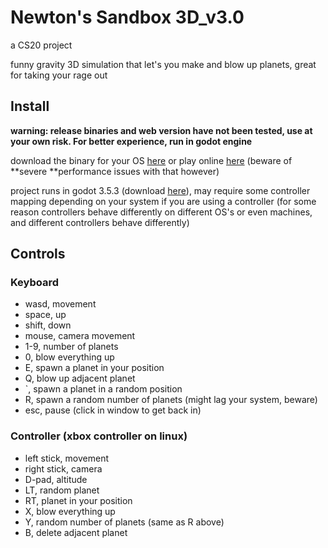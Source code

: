 # Newton's Sandbox 3D_v3.0
a CS20 project

funny gravity 3D simulation that let's you make and blow up planets, great for taking your rage out

## Install

**warning: release binaries and web version have not been tested, use at your own risk. For better experience, run in godot engine**

download the binary for your OS [here](https://github.com/william-v4/newton3d/releases) or play online [here](https://newton3d.williamv4.net/) (beware of **severe **performance issues with that however)

project runs in godot 3.5.3 (download [here](https://godotengine.org/download/3.x)), may require some controller mapping depending on your system if you are using a controller (for some reason controllers behave differently on different OS's or even machines, and different controllers behave differently)

## Controls

### Keyboard

- wasd, movement
- space, up
- shift, down
- mouse, camera movement
- 1-9, number of planets
- 0, blow everything up
- E, spawn a planet in your position
- Q, blow up adjacent planet
- `, spawn a planet in a random position
- R, spawn a random number of planets (might lag your system, beware)
- esc, pause (click in window to get back in)

### Controller (xbox controller on linux)

- left stick, movement
- right stick, camera
- D-pad, altitude
- LT, random planet
- RT, planet in your position
- X, blow everything up
- Y, random number of planets (same as R above)
- B, delete adjacent planet
